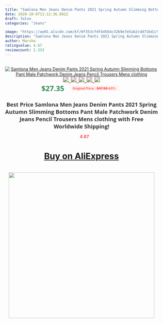 ```yaml
---
title: "Samlona Men Jeans Denim Pants 2021 Spring Autumn Slimming Bottoms Pant Male Patchwork Denim Jeans Pencil Trousers Mens clothing"
date: 2020-10-6T11:12:36.892Z
draft: false
categories: "Jeans"

image: "https://ae01.alicdn.com/kf/Hf353cfdf44564c32b9e7e5ab2cdd71bdJ/Samlona-Men-Jeans-Denim-Pants-2021-Spring-Autumn-Slimming-Bottoms-Pant-Male-Patchwork-Denim-Jeans-Pencil.jpg"
description: "Samlona Men Jeans Denim Pants 2021 Spring Autumn Slimming Bottoms Pant Male Patchwork Denim Jeans Pencil Trousers Mens clothing"
author: Marsha
ratingvalue: 4.67
reviewcount: 2.333
---
```

<br>
<div style="text-align: center;">
<a href="https://s.click.aliexpress.com/e/_A2dOpJ" target="_blank" rel="nofollow noopener noreferrer"><img alt="Samlona Men Jeans Denim Pants 2021 Spring Autumn Slimming Bottoms Pant Male Patchwork Denim Jeans Pencil Trousers Mens clothing" class="magnifier-image" src="https://ae01.alicdn.com/kf/Hf353cfdf44564c32b9e7e5ab2cdd71bdJ/Samlona-Men-Jeans-Denim-Pants-2021-Spring-Autumn-Slimming-Bottoms-Pant-Male-Patchwork-Denim-Jeans-Pencil.jpg_640x640.jpg">
<br>
<img style="border:1px solid salmon" src="https://ae01.alicdn.com/kf/Hf353cfdf44564c32b9e7e5ab2cdd71bdJ/Samlona-Men-Jeans-Denim-Pants-2021-Spring-Autumn-Slimming-Bottoms-Pant-Male-Patchwork-Denim-Jeans-Pencil.jpg_120x120.jpg">&nbsp;&nbsp;<img style="border:1px solid salmon" src="https://ae01.alicdn.com/kf/Hcaa2aab64311434f82482b6deb02fb93q/Samlona-Men-Jeans-Denim-Pants-2021-Spring-Autumn-Slimming-Bottoms-Pant-Male-Patchwork-Denim-Jeans-Pencil.jpg_120x120.jpg">&nbsp;&nbsp;<img style="border:1px solid salmon" src="https://ae01.alicdn.com/kf/H60ce6fab1af04eadacca076da974ecc5d/Samlona-Men-Jeans-Denim-Pants-2021-Spring-Autumn-Slimming-Bottoms-Pant-Male-Patchwork-Denim-Jeans-Pencil.jpg_120x120.jpg">&nbsp;&nbsp;<img style="border:1px solid salmon" src="https://ae01.alicdn.com/kf/Hf808d24f21e048b59d33c92c73d0eb2aF/Samlona-Men-Jeans-Denim-Pants-2021-Spring-Autumn-Slimming-Bottoms-Pant-Male-Patchwork-Denim-Jeans-Pencil.jpg_120x120.jpg">&nbsp;&nbsp;<img style="border:1px solid salmon" src="https://ae01.alicdn.com/kf/H9cc541be9f974ff98014ac92aa839609N/Samlona-Men-Jeans-Denim-Pants-2021-Spring-Autumn-Slimming-Bottoms-Pant-Male-Patchwork-Denim-Jeans-Pencil.jpg_120x120.jpg"></a></div><br0>
<div style="text-align: center;"><span style="background-color: white; border: 0px; box-sizing: border-box; color: seagreen; display: inline-block; font-family: &quot;open sans&quot; , &quot;arial&quot; , &quot;helvetica&quot; , sans-serif , &quot;heiti&quot;; font-size: 24px; font-stretch: inherit; font-weight: 700; line-height: inherit; margin: 0px 10px 0px 0px; padding: 0px; vertical-align: middle;">$27.35 </span>
<span style="background: rgb(255 , 241 , 241); border-radius: 3px; border: 0px; box-sizing: border-box; color: #ff4747; display: inline-block; font-family: inherit; font-size: 12px; font-stretch: inherit; font-style: inherit; font-variant: inherit; font-weight: 600; line-height: inherit; margin: 0px; padding: 2px 5px; transform: scale(0.9); vertical-align: middle;">Original Price : <b style="text-decoration: line-through;">$47.98 </b> 43%&nbsp;&nbsp;</span></div>
<h1 style="color: #333333; display: inline-block; font-family: &quot;open sans&quot; , &quot;arial&quot; , &quot;helvetica&quot; , sans-serif , &quot;heiti&quot;; font-size: 18px; font-stretch: inherit; font-weight: 700; text-align: center;">Best Price Samlona Men Jeans Denim Pants 2021 Spring Autumn Slimming Bottoms Pant Male Patchwork Denim Jeans Pencil Trousers Mens clothing with Free Worldwide Shipping!</h1>
<div style="color: #ff4747; text-align: center;">
<img src="https://4.bp.blogspot.com/-M0ZcTcb-5uY/XleCXlxnR4I/AAAAAAAAAEc/OrjgMkXV1oMQFaCRZj5HQwOCBcu3w1FegCPcBGAYYCw/s1600/star.png" style="height: 15px;">&nbsp;<b>4.67</b></div>
<div class="button_cont" align="center"><a class="buynow_a" href="https://s.click.aliexpress.com/e/_A2dOpJ" target="_blank" rel="nofollow noopener noreferrer"><H1>Buy on AliExpress</H1></a></div><br>
<div class="separator" style="clear: both; text-align: center;">
<img src="https://lh3.googleusercontent.com/-pTy5HemUv9M/XlePHvY0dAI/AAAAAAAAAE4/0nX5iRUoIWY8eMW9Dpxeirr157OZliDIgCLcBGAsYHQ/s1600/badge.gif" width="480">
</div>
